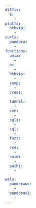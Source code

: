 ```yaml
---
diffis:
  e:
    -
platfs:
  htbvip:
    -
curls:
  pandora:
    -
functions:
  unix:
    -
  e:
    -
  htbvip:
    -
  snmp:
    -
  creds:
    -
  tunnel:
    -
  cve:
    -
  sqli:
    -
  sql:
    -
  fuzz:
    -
  rce:
    -
  suid:
    -
  pathj:
    -

wals:
  pandorawu:
    -
  pandoravi:
    -
---
```

